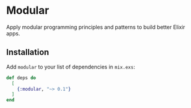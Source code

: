 # Modular

Apply modular programming principles and patterns to build better Elixir apps.

## Installation

Add `modular` to your list of dependencies in `mix.exs`:

```elixir
def deps do
  [
    {:modular, "~> 0.1"}
  ]
end
```
